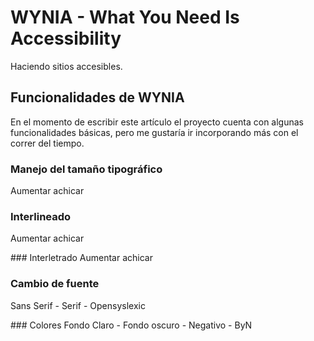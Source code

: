 # WYNIA - What You Need Is Accessibility
Haciendo sitios accesibles.

## Funcionalidades de WYNIA
En el momento de escribir este artículo el proyecto cuenta con algunas funcionalidades básicas, pero me gustaría ir incorporando más con el correr del tiempo.

### Manejo del tamaño tipográfico
Aumentar achicar

### Interlineado
Aumentar achicar

### Interletrado
Aumentar achicar

### Cambio de fuente
Sans Serif - Serif - Opensyslexic

### Colores
Fondo Claro - Fondo oscuro - Negativo - ByN
